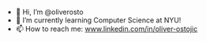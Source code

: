 - 👋 Hi, I’m @oliverosto
- 🌱 I’m currently learning Computer Science at NYU!
- 📫 How to reach me: www.linkedin.com/in/oliver-ostojic
